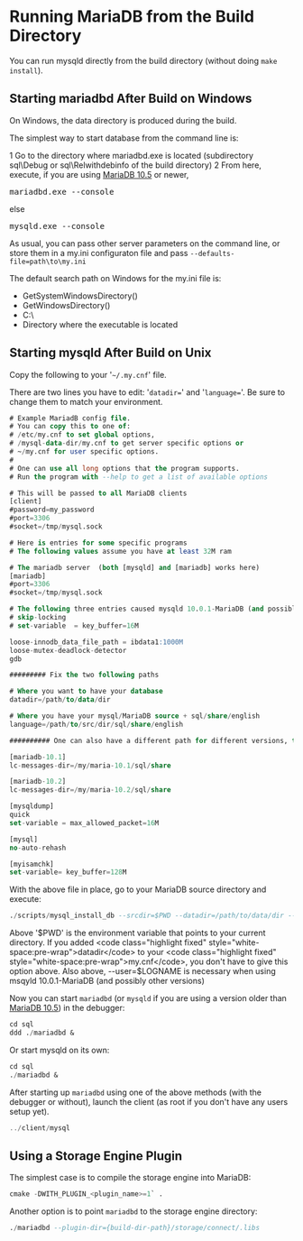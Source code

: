 # Running MariaDB from the Build Directory

You can run mysqld directly from the build directory (without doing
<code class="fixed" style="white-space:pre-wrap">make install</code>).

## Starting mariadbd After Build on Windows

On Windows, the data directory is produced during the build.

The simplest way to start database from the command line is:

1 Go to the directory where mariadbd.exe is located (subdirectory sql\Debug or sql\Relwithdebinfo of the build directory)
2 From here, execute, if  you are using [MariaDB 10.5](/kb/en/what-is-mariadb-105/) or newer, <pre class="fixed">mariadbd.exe --console
</pre> else <pre class="fixed">mysqld.exe --console
</pre>

As usual, you can pass other server parameters on the command line, or store them in a my.ini configuraton file and pass <code class="fixed" style="white-space:pre-wrap">--defaults-file=path\to\my.ini</code>

The default search path on Windows for the my.ini file is:

- GetSystemWindowsDirectory()
- GetWindowsDirectory()
- C:\
- Directory where the executable is located

## Starting mysqld After Build on Unix

Copy the following to your '<code class="fixed" style="white-space:pre-wrap">~/.my.cnf</code>' file.

There are two lines you have to edit: '<code class="fixed" style="white-space:pre-wrap">datadir=</code>' and '<code class="fixed" style="white-space:pre-wrap">language=</code>'. Be sure to change them to match your environment.

```sql
# Example MariadB config file.
# You can copy this to one of:
# /etc/my.cnf to set global options,
# /mysql-data-dir/my.cnf to get server specific options or
# ~/my.cnf for user specific options.
# 
# One can use all long options that the program supports.
# Run the program with --help to get a list of available options

# This will be passed to all MariaDB clients
[client]
#password=my_password
#port=3306
#socket=/tmp/mysql.sock

# Here is entries for some specific programs
# The following values assume you have at least 32M ram

# The mariadb server  (both [mysqld] and [mariadb] works here)
[mariadb]
#port=3306
#socket=/tmp/mysql.sock

# The following three entries caused mysqld 10.0.1-MariaDB (and possibly other versions) to abort...
# skip-locking
# set-variable  = key_buffer=16M

loose-innodb_data_file_path = ibdata1:1000M
loose-mutex-deadlock-detector
gdb

######### Fix the two following paths

# Where you want to have your database
datadir=/path/to/data/dir

# Where you have your mysql/MariaDB source + sql/share/english
language=/path/to/src/dir/sql/share/english

########## One can also have a different path for different versions, to simplify development.

[mariadb-10.1]
lc-messages-dir=/my/maria-10.1/sql/share

[mariadb-10.2]
lc-messages-dir=/my/maria-10.2/sql/share

[mysqldump]
quick
set-variable = max_allowed_packet=16M

[mysql]
no-auto-rehash

[myisamchk]
set-variable= key_buffer=128M
```

With the above file in place, go to your MariaDB source directory and execute:

```sql
./scripts/mysql_install_db --srcdir=$PWD --datadir=/path/to/data/dir --user=$LOGNAME
```

Above '$PWD' is the environment variable that points to your current directory.
If you added <code class="highlight fixed" style="white-space:pre-wrap">datadir</code> to your <code class="highlight fixed" style="white-space:pre-wrap">my.cnf</code>, you don't have to give this option above.
Also above, --user=$LOGNAME is necessary when using msqyld 10.0.1-MariaDB (and possibly other versions)

Now you can start `mariadbd` (or `mysqld` if you are using a version older than [MariaDB 10.5](/kb/en/what-is-mariadb-105/)) in the debugger:

```sql
cd sql
ddd ./mariadbd &
```

Or start mysqld on its own:

```sql
cd sql
./mariadbd &
```

After starting up <code class="fixed" style="white-space:pre-wrap">mariadbd</code> using one of the above methods (with the debugger or without), launch the client (as root if you don't have any users setup yet).

```sql
../client/mysql
```

## Using a Storage Engine Plugin

The simplest case is to compile the storage engine into MariaDB:

```sql
cmake -DWITH_PLUGIN_<plugin_name>=1` .
```

Another option is to point <code class="highlight fixed" style="white-space:pre-wrap">mariadbd</code> to the storage engine directory:

```sql
./mariadbd --plugin-dir={build-dir-path}/storage/connect/.libs
```